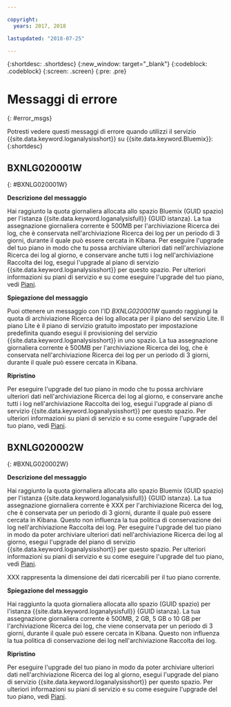 ```yaml
---

copyright:
  years: 2017, 2018

lastupdated: "2018-07-25"

---
```



{:shortdesc: .shortdesc}
{:new_window: target="_blank"}
{:codeblock: .codeblock}
{:screen: .screen}
{:pre: .pre}


# Messaggi di errore
{: #error_msgs}

Potresti vedere questi messaggi di errore quando utilizzi il servizio {{site.data.keyword.loganalysisshort}} su {{site.data.keyword.Bluemix}}:
{:shortdesc}

## BXNLG020001W
{: #BXNLG020001W}

**Descrizione del messaggio**

Hai raggiunto la quota giornaliera allocata allo spazio Bluemix (GUID spazio) per l'istanza {{site.data.keyword.loganalysisfull}} {GUID istanza}. La tua assegnazione giornaliera corrente è 500MB per l'archiviazione Ricerca dei log, che è conservata nell'archiviazione Ricerca dei log per un periodo di 3 giorni, durante il quale può essere cercata in Kibana. Per eseguire l'upgrade del tuo piano in modo che tu possa archiviare ulteriori dati nell'archiviazione Ricerca dei log al giorno, e conservare anche tutti i log nell'archiviazione Raccolta dei log, esegui l'upgrade al piano di servizio {{site.data.keyword.loganalysisshort}} per questo spazio. Per ulteriori informazioni su piani di servizio e su come eseguire l'upgrade del tuo piano, vedi [Piani](/docs/services/CloudLogAnalysis/log_analysis_ov.html#plans).


**Spiegazione del messaggio** 

Puoi ottenere un messaggio con l'ID *BXNLG020001W* quando raggiungi la quota di archiviazione Ricerca dei log allocata per il piano del servizio Lite. Il piano Lite è il piano di servizio gratuito impostato per impostazione predefinita quando esegui il provisioning del servizio {{site.data.keyword.loganalysisshort}} in uno spazio. La tua assegnazione giornaliera corrente è 500MB per l'archiviazione Ricerca dei log, che è conservata nell'archiviazione Ricerca dei log per un periodo di 3 giorni, durante il quale può essere cercata in Kibana.

**Ripristino**

Per eseguire l'upgrade del tuo piano in modo che tu possa archiviare ulteriori dati nell'archiviazione Ricerca dei log al giorno, e conservare anche tutti i log nell'archiviazione Raccolta dei log, esegui l'upgrade al piano di servizio {{site.data.keyword.loganalysisshort}} per questo spazio. Per ulteriori informazioni su piani di servizio e su come eseguire l'upgrade del tuo piano, vedi [Piani](/docs/services/CloudLogAnalysis/log_analysis_ov.html#plans).


## BXNLG020002W 
{: #BXNLG020002W}


**Descrizione del messaggio**

Hai raggiunto la quota giornaliera allocata allo spazio Bluemix (GUID spazio) per l'istanza {{site.data.keyword.loganalysisfull}} {GUID istanza}.  La tua assegnazione giornaliera corrente è XXX per l'archiviazione Ricerca dei log, che è conservata per un periodo di 3 giorni, durante il quale può essere cercata in Kibana. Questo non influenza la tua politica di conservazione dei log nell'archiviazione Raccolta dei log. Per eseguire l'upgrade del tuo piano in modo da poter archiviare ulteriori dati nell'archiviazione Ricerca dei log al giorno, esegui l'upgrade del piano di servizio {{site.data.keyword.loganalysisshort}} per questo spazio. Per ulteriori informazioni su piani di servizio e su come eseguire l'upgrade del tuo piano, vedi [Piani](/docs/services/CloudLogAnalysis/log_analysis_ov.html#plans).

XXX rappresenta la dimensione dei dati ricercabili per il tuo piano corrente.

**Spiegazione del messaggio** 

Hai raggiunto la quota giornaliera allocata allo spazio (GUID spazio) per l'istanza {{site.data.keyword.loganalysisfull}} {GUID istanza}.  La tua assegnazione giornaliera corrente è 500MB, 2 GB, 5 GB o 10 GB per l'archiviazione Ricerca dei log, che viene conservata per un periodo di 3 giorni, durante il quale può essere cercata in Kibana. Questo non influenza la tua politica di conservazione dei log nell'archiviazione Raccolta dei log.

**Ripristino**

Per eseguire l'upgrade del tuo piano in modo da poter archiviare ulteriori dati nell'archiviazione Ricerca dei log al giorno, esegui l'upgrade del piano di servizio {{site.data.keyword.loganalysisshort}} per questo spazio. Per ulteriori informazioni su piani di servizio e su come eseguire l'upgrade del tuo piano, vedi [Piani](/docs/services/CloudLogAnalysis/log_analysis_ov.html#plans).




